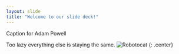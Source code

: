 ```yaml
---
layout: slide
title: "Welcome to our slide deck!"
---
```


Caption for Adam Powell

Too lazy everything else is staying the same.
![Robotocat](https://octodex.github.com/images/Robotocat.png)
{: .center}

